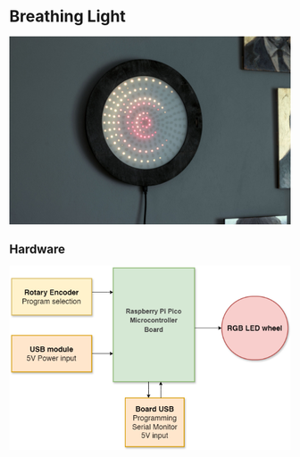 # Breathing Light

![The Breathing Light](img/IMG_3069_2048.jpg)

## Hardware

![Block diagram](img/Hardware_blokk_diagram.drawio.png)
